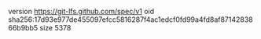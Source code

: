 version https://git-lfs.github.com/spec/v1
oid sha256:17d93e977de455097efcc5816287f4ac1edcf0fd99a4fd8af8714283866b9bb5
size 5378
